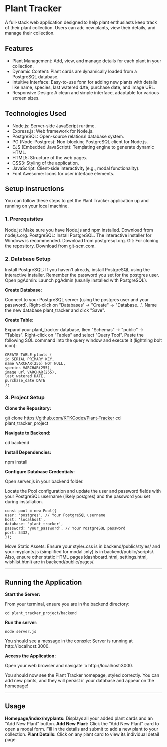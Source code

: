 # Plant Tracker
A full-stack web application designed to help plant enthusiasts keep track of their plant collection. Users can add new plants, view their details, and manage their collection.

## Features
- Plant Management: Add, view, and manage details for each plant in your collection.
- Dynamic Content: Plant cards are dynamically loaded from a PostgreSQL database.
- Intuitive Interface: Easy-to-use form for adding new plants with details like name, species, last watered date, purchase date, and image URL.
- Responsive Design: A clean and simple interface, adaptable for various screen sizes.

## Technologies Used
- Node.js: Server-side JavaScript runtime.
- Express.js: Web framework for Node.js.
- PostgreSQL: Open-source relational database system.
- PG (Node-Postgres): Non-blocking PostgreSQL client for Node.js.
- EJS (Embedded JavaScript): Templating engine to generate dynamic HTML.
- HTML5: Structure of the web pages.
- CSS3: Styling of the application.
- JavaScript: Client-side interactivity (e.g., modal functionality).
- Font Awesome: Icons for user interface elements.

## Setup Instructions
You can follow these steps to get the Plant Tracker application up and running on your local machine.

### 1. Prerequisites
Node.js: Make sure you have Node.js and npm installed. Download from nodejs.org.
PostgreSQL: Install PostgreSQL. The interactive installer for Windows is recommended. Download from postgresql.org.
Git: For cloning the repository. Download from git-scm.com.

### 2. Database Setup
Install PostgreSQL: If you haven't already, install PostgreSQL using the interactive installer. Remember the password you set for the postgres user.
Open pgAdmin: Launch pgAdmin (usually installed with PostgreSQL).

**Create Database:**

Connect to your PostgreSQL server (using the postgres user and your password).
Right-click on "Databases" -> "Create" -> "Database...".
Name the new database plant_tracker and click "Save".

**Create Table:**

Expand your plant_tracker database, then "Schemas" -> "public" -> "Tables".
Right-click on "Tables" and select "Query Tool".
Paste the following SQL command into the query window and execute it (lightning bolt icon):

`CREATE TABLE plants (`  
    `id SERIAL PRIMARY KEY,`  
    `name VARCHAR(255) NOT NULL,`   
    `species VARCHAR(255),`  
    `image_url VARCHAR(255),`   
    `last_watered DATE,`  
    `purchase_date DATE`   
`);`  

### 3. Project Setup
**Clone the Repository:**

git clone <https://github.com/KTKCodes/Plant-Tracker>
cd plant_tracker_project

**Navigate to Backend:**

cd backend

**Install Dependencies:**

npm install

**Configure Database Credentials:**

Open server.js in your backend folder.

Locate the Pool configuration and update the user and password fields with your PostgreSQL username (likely postgres) and the password you set during installation.

`const pool = new Pool({`  
    `user: 'postgres', // Your PostgreSQL username`  
    `host: 'localhost',`  
    `database: 'plant_tracker',`  
    `password: 'your_password', // Your PostgreSQL password`  
    `port: 5432,`  
`});`  

Move Static Assets: Ensure your styles.css is in backend/public/styles/ and your myplants.js (simplified for modal only) is in backend/public/scripts/. Also, ensure other static HTML pages (dashboard.html, settings.html, wishlist.html) are in backend/public/pages/.

***

## Running the Application
**Start the Server:**

From your terminal, ensure you are in the backend directory:

`cd plant_tracker_project/backend`  

**Run the server:**

`node server.js`  

You should see a message in the console: Server is running at http://localhost:3000.

**Access the Application:**

Open your web browser and navigate to http://localhost:3000.

You should now see the Plant Tracker homepage, styled correctly. You can add new plants, and they will persist in your database and appear on the homepage!

***

## Usage
**Homepage/index/myplants:** Displays all your added plant cards and an "Add New Plant" button.
**Add New Plant:** Click the "Add New Plant" card to open a modal form. Fill in the details and submit to add a new plant to your collection.
**Plant Details:** Click on any plant card to view its individual detail page.
